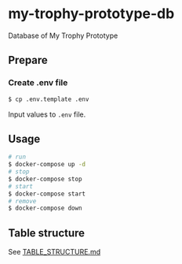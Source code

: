# my-trophy-prototype-db
Database of My Trophy Prototype

## Prepare
### Create .env file
```sh
$ cp .env.template .env
```

Input values to `.env` file.

## Usage
```sh
# run
$ docker-compose up -d
# stop
$ docker-compose stop
# start
$ docker-compose start
# remove
$ docker-compose down
````

## Table structure
See [TABLE_STRUCTURE.md](TABLE_STRUCTURE.md)
